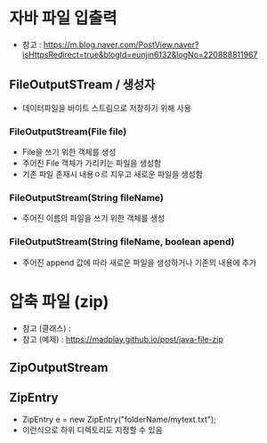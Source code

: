 # 자바 파일 입출력
- 참고 : https://m.blog.naver.com/PostView.naver?isHttpsRedirect=true&blogId=eunjin6132&logNo=220888811967


## FileOutputSTream / 생성자
- 데이터파일을 바이트 스트림으로 저장하기 위해 사용

### FileOutputStream(File file)
- File을 쓰기 위한 객체를 생성
- 주어진 File 객체가 가리키는 파일을 생성함
- 기존 파일 존재시 내용ㅇ르 지우고 새로운 파일을 생성함

### FileOutputStream(String fileName)
- 주어진 이름의 파일을 쓰기 위한 객체를 생성

### FileOutputStream(String fileName, boolean apend)
- 주어진 append 값에 따라 새로운 파일을 생성하거나 기존의 내용에 추가


# 압축 파일 (zip)
- 참고 (클래스) : 
- 참고 (예제) : https://madplay.github.io/post/java-file-zip

## ZipOutputStream

## ZipEntry

- ZipEntry e = new ZipEntry("folderName/mytext.txt");
- 이런식으로 하위 디렉토리도 지정할 수 있음
